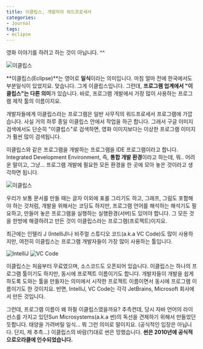 ```yaml
---
title: 이클립스, 개발자의 워드프로세서
categories:
- Journal
tags:
- eclipse
---
```


영화 이야기를 하려고 하는 것이 아닙니다. ^^

![이클립스](https://m.media-amazon.com/images/M/MV5BMTUzNjAzNDMxNl5BMl5BanBnXkFtZTcwMTA4MTI0Mw@@._V1_SY1000_CR0,0,1328,1000_AL_.jpg)

**이클립스(Eclipse)**는 영어로 **일식**이라는 의미입니다. 마침 얼마 전에 한국에서도 부분일식이 있었지요. 맞습니다. 그게 이클립스입니다. 그런데, **프로그램 업계에서 "이클립스"는 다른 의미**가 있습니다. 바로, 프로그램 개발에서 가장 많이 사용하는 프로그램 제작 툴의 이름이지요.

개발자들에게 이클립스라는 프로그램은 일반 사무직의 워드프로세서 프로그램에 가깝습니다. 사실 거의 하루 종일 이클립스 안에서 작업을 하곤 합니다. 그래서 구글 이미지 검색에서도 단순히 "이클립스"로 검색하면, 영화 이미지보다는 이상한 프로그램 이미지가 훨씬 많이 검색됩니다.

이클립스와 같은 프로그램을 개발하는 프로그램을 IDE 프로그램이라고 합니다. Integrated Development Environment, 즉, **통합 개발 환경**이라고 하는데, 뭐.. 어려운 말이고, 그냥... 프로그램 개발에 필요한 모든 환경을 한 곳에 모아 놓은 것이라고 생각하면 됩니다.

![이클립스](https://img1.daumcdn.net/thumb/R1280x0/?scode=mtistory2&fname=http%3A%2F%2Fcfile5.uf.tistory.com%2Fimage%2F245EEC37558795DD139A6E)

우리가 보통 문서를 만들 때는 글자 이외에 표를 그리기도 하고, 그래프, 그림도 포함해야 하는 것처럼, 개발을 위해서는 코딩도 하지만, 프로그램 언어를 해석하는 해석기도 필요하고, 만들어 놓은 프로그램을 실행하는 실행환경(서버)도 있어야 합니다. 그 모든 것을 한방에 해결하려고 만든 것이 이클립스라는 프로그램(프로젝트)이지요.

최근에는 인텔리 J (IntelliJ)나 비주얼 스튜디오 코드(a.k.a VC Code)도 많이 사용하지만, 여전히 이클립스는 프로그램 개발자들이 가장 많이 사용하는 툴입니다.

![IntelliJ](https://encrypted-tbn0.gstatic.com/images?q=tbn%3AANd9GcR3lBvY4XiGvLUZVMu52Q0ODQcf8hZQr2-WQQ&usqp=CAU)
![VC Code](https://res.cloudinary.com/practicaldev/image/fetch/s--LiYXrus5--/c_limit%2Cf_auto%2Cfl_progressive%2Cq_auto%2Cw_880/https://code4coders.files.wordpress.com/2019/05/008ce-1cn_xbd307e3lobhk511qqg.png%3Fw%3D700%26zoom%3D2%2522%2520Logo%2520Title%2520Text%25201%2522)


이클립스는 처음부터 무료였으며, 소스코드도 오픈되어 있습니다. 이클립스는 하나의 프로그램 툴이기도 하지만, 동시에 프로젝트 이름이기도 합니다. 개발자들이 개발을 쉽게 하도록 도와는 툴을 만들자는 의미에서 시작한 프로젝트 이름이면서 동시에 프로그램 이름이기도 한 것이지요. 반면, IntelliJ, VC Code는 각각 JetBrains, Microsoft 회사에서 만든 것입니다.

그런데, 프로그램 이름이 왜 하필 이클립스였을까요?  추측컨데, 당시 자바 언어의 라이선스를 가지고 있던Sun Microsystems(a.k.a 썬)의 독선을 견제하기 위해서 만들었던 듯합니다. 태양을 가려버릴 일식... 뭐 그런 의미로 말이지요. (공식적인 입장은 아닙니다. 단지, 제 추측...) 이클립스의 바람(?)대로 썬은 망했습니다. **썬은 2010년에 공식적으로오라클에 인수되었습니다.**
